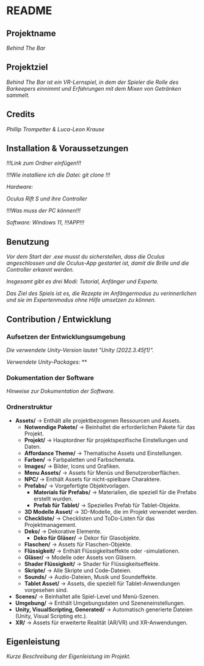 # README

## Projektname
*Behind The Bar*

## Projektziel
*Behind The Bar ist ein VR-Lernspiel, in dem der Spieler die Rolle des Barkeepers einnimmt und Erfahrungen mit dem Mixen von Getränken sammelt.*

## Credits
*Phillip Trompetter & Luca-Leon Krause*

## Installation & Voraussetzungen
*!!!Link zum Ordner einfügen!!!*

*!!!Wie installiere ich die Datei: git clone <repo-url>!!!*

*Hardware:*

*Oculus Rift S und ihre Controller*

*!!!Was muss der PC können!!!*

*Software: Windows 11, !!!APP!!!*

## Benutzung
*Vor dem Start der .exe musst du sicherstellen, dass die Oculus angeschlossen und die Oculus-App gestartet ist, damit die Brille und die Controller erkannt werden.*

*Insgesamt gibt es drei Modi: Tutorial, Anfänger und Experte.*

*Das Ziel des Spiels ist es, die Rezepte im Anfängermodus zu verinnerlichen und sie im Expertenmodus ohne Hilfe umsetzen zu können.*

## Contribution / Entwicklung

### Aufsetzen der Entwicklungsumgebung
*Die verwendete Unity-Version lautet "Unity (2022.3.45f1)".*

*Verwendete Unity-Packages:*
**

### Dokumentation der Software
*Hinweise zur Dokumentation der Software.*

### Ordnerstruktur
- **Assets/** → Enthält alle projektbezogenen Ressourcen und Assets.
  - **Notwendige Pakete/** → Beinhaltet die erforderlichen Pakete für das Projekt.
  - **Projekt/** → Hauptordner für projektspezifische Einstellungen und Daten.
  - **Affordance Theme/** → Thematische Assets und Einstellungen.
  - **Farben/** → Farbpaletten und Farbschemata.
  - **Images/** → Bilder, Icons und Grafiken.
  - **Menu Assets/** → Assets für Menüs und Benutzeroberflächen.
  - **NPC/** → Enthält Assets für nicht-spielbare Charaktere.
  - **Prefabs/** → Vorgefertigte Objektvorlagen.
    - **Materials für Prefabs/** → Materialien, die speziell für die Prefabs erstellt wurden.
    - **Prefab für Tablet/** → Spezielles Prefab für Tablet-Objekte.
  - **3D Modelle Asset/** → 3D-Modelle, die im Projekt verwendet werden.
  - **Checkliste/** → Checklisten und ToDo-Listen für das Projektmanagement.
  - **Deko/** → Dekorative Elemente.
    - **Deko für Gläser/** → Dekor für Glasobjekte.
  - **Flaschen/** → Assets für Flaschen-Objekte.
  - **Flüssigkeit/** → Enthält Flüssigkeitseffekte oder -simulationen.
  - **Gläser/** → Modelle oder Assets von Gläsern.
  - **Shader Flüssigkeit/** → Shader für Flüssigkeitseffekte.
  - **Skripte/** → Alle Skripte und Code-Dateien.
  - **Sounds/** → Audio-Dateien, Musik und Soundeffekte.
  - **Tablet Asset/** → Assets, die speziell für Tablet-Anwendungen vorgesehen sind.
- **Scenes/** → Beinhaltet alle Spiel-Level und Menü-Szenen.
- **Umgebung/** → Enthält Umgebungsdaten und Szeneneinstellungen.
- **Unity, VisualScripting, Generated/** → Automatisch generierte Dateien (Unity, Visual Scripting etc.).
- **XR/** → Assets für erweiterte Realität (AR/VR) und XR-Anwendungen.

## Eigenleistung
*Kurze Beschreibung der Eigenleistung im Projekt.*

